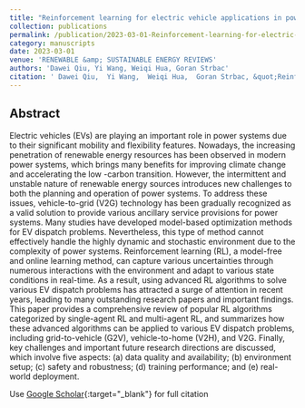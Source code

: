 ```yaml
---
title: "Reinforcement learning for electric vehicle applications in power systems: A critical review"
collection: publications
permalink: /publication/2023-03-01-Reinforcement-learning-for-electric-vehicle-applications-in-power-systems-A-critical-review
category: manuscripts
date: 2023-03-01
venue: 'RENEWABLE &amp; SUSTAINABLE ENERGY REVIEWS'
authors: 'Dawei Qiu, Yi Wang, Weiqi Hua, Goran Strbac'
citation: ' Dawei Qiu,  Yi Wang,  Weiqi Hua,  Goran Strbac, &quot;Reinforcement learning for electric vehicle applications in power systems: A critical review.&quot; RENEWABLE &amp;amp; SUSTAINABLE ENERGY REVIEWS, 2023.'
---
```


## Abstract

Electric vehicles (EVs) are playing an important role in power systems due to their significant mobility and flexibility features. Nowadays, the increasing penetration of renewable energy resources has been observed in modern power systems, which brings many benefits for improving climate change and accelerating the low -carbon transition. However, the intermittent and unstable nature of renewable energy sources introduces new challenges to both the planning and operation of power systems. To address these issues, vehicle-to-grid (V2G) technology has been gradually recognized as a valid solution to provide various ancillary service provisions for power systems. Many studies have developed model-based optimization methods for EV dispatch problems. Nevertheless, this type of method cannot effectively handle the highly dynamic and stochastic environment due to the complexity of power systems. Reinforcement learning (RL), a model-free and online learning method, can capture various uncertainties through numerous interactions with the environment and adapt to various state conditions in real-time. As a result, using advanced RL algorithms to solve various EV dispatch problems has attracted a surge of attention in recent years, leading to many outstanding research papers and important findings. This paper provides a comprehensive review of popular RL algorithms categorized by single-agent RL and multi-agent RL, and summarizes how these advanced algorithms can be applied to various EV dispatch problems, including grid-to-vehicle (G2V), vehicle-to-home (V2H), and V2G. Finally, key challenges and important future research directions are discussed, which involve five aspects: (a) data quality and availability; (b) environment setup; (c) safety and robustness; (d) training performance; and (e) real-world deployment.

Use [Google Scholar](https://scholar.google.com/scholar?q=Reinforcement+learning+for+electric+vehicle+applications+in+power+systems:+A+critical+review){:target="_blank"} for full citation